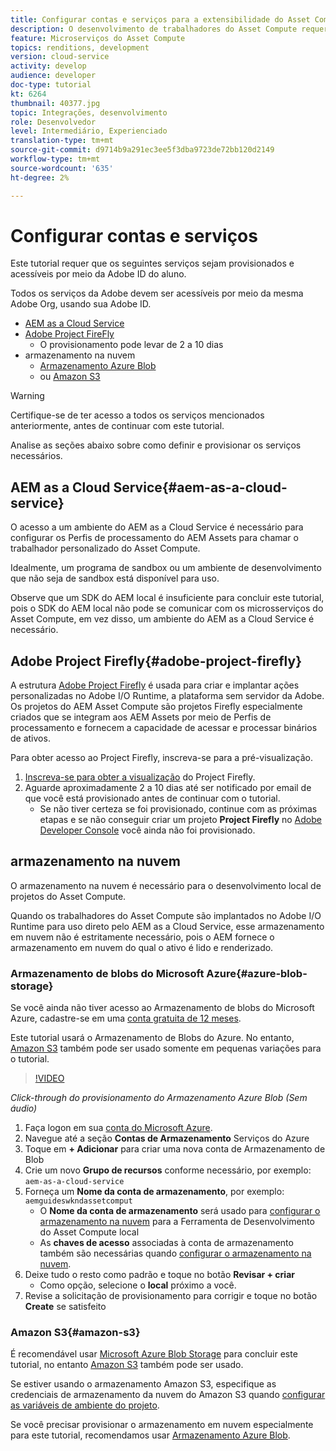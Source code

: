 ```yaml
---
title: Configurar contas e serviços para a extensibilidade do Asset Compute
description: O desenvolvimento de trabalhadores do Asset Compute requer acesso a contas e serviços, incluindo o AEM as a Cloud Service, Adobe Project Firefly e armazenamento em nuvem fornecido pela Microsoft ou Amazon.
feature: Microserviços do Asset Compute
topics: renditions, development
version: cloud-service
activity: develop
audience: developer
doc-type: tutorial
kt: 6264
thumbnail: 40377.jpg
topic: Integrações, desenvolvimento
role: Desenvolvedor
level: Intermediário, Experienciado
translation-type: tm+mt
source-git-commit: d9714b9a291ec3ee5f3dba9723de72bb120d2149
workflow-type: tm+mt
source-wordcount: '635'
ht-degree: 2%

---
```



# Configurar contas e serviços

Este tutorial requer que os seguintes serviços sejam provisionados e acessíveis por meio da Adobe ID do aluno.

Todos os serviços da Adobe devem ser acessíveis por meio da mesma Adobe Org, usando sua Adobe ID.

+ [AEM as a Cloud Service](#aem-as-a-cloud-service)
+ [Adobe Project FireFly](#adobe-project-firefly)
   + O provisionamento pode levar de 2 a 10 dias
+ armazenamento na nuvem
   + [Armazenamento Azure Blob](https://azure.microsoft.com/en-us/services/storage/blobs/)
   + ou [Amazon S3](https://aws.amazon.com/s3/?did=ft_card&amp;trk=ft_card)

>[!WARNING]
>
>Certifique-se de ter acesso a todos os serviços mencionados anteriormente, antes de continuar com este tutorial.
> 
> Analise as seções abaixo sobre como definir e provisionar os serviços necessários.

## AEM as a Cloud Service{#aem-as-a-cloud-service}

O acesso a um ambiente do AEM as a Cloud Service é necessário para configurar os Perfis de processamento do AEM Assets para chamar o trabalhador personalizado do Asset Compute.

Idealmente, um programa de sandbox ou um ambiente de desenvolvimento que não seja de sandbox está disponível para uso.

Observe que um SDK do AEM local é insuficiente para concluir este tutorial, pois o SDK do AEM local não pode se comunicar com os microsserviços do Asset Compute, em vez disso, um ambiente do AEM as a Cloud Service é necessário.

## Adobe Project Firefly{#adobe-project-firefly}

A estrutura [Adobe Project Firefly](https://www.adobe.io/apis/experienceplatform/project-firefly.html) é usada para criar e implantar ações personalizadas no Adobe I/O Runtime, a plataforma sem servidor da Adobe. Os projetos do AEM Asset Compute são projetos Firefly especialmente criados que se integram aos AEM Assets por meio de Perfis de processamento e fornecem a capacidade de acessar e processar binários de ativos.

Para obter acesso ao Project Firefly, inscreva-se para a pré-visualização.

1. [Inscreva-se para obter a visualização](https://adobeio.typeform.com/to/obqgRm) do Project Firefly.
1. Aguarde aproximadamente 2 a 10 dias até ser notificado por email de que você está provisionado antes de continuar com o tutorial.
   + Se não tiver certeza se foi provisionado, continue com as próximas etapas e se não conseguir criar um projeto __Project Firefly__ no [Adobe Developer Console](https://console.adobe.io) você ainda não foi provisionado.

## armazenamento na nuvem

O armazenamento na nuvem é necessário para o desenvolvimento local de projetos do Asset Compute.

Quando os trabalhadores do Asset Compute são implantados no Adobe I/O Runtime para uso direto pelo AEM as a Cloud Service, esse armazenamento em nuvem não é estritamente necessário, pois o AEM fornece o armazenamento em nuvem do qual o ativo é lido e renderizado.

### Armazenamento de blobs do Microsoft Azure{#azure-blob-storage}

Se você ainda não tiver acesso ao Armazenamento de blobs do Microsoft Azure, cadastre-se em uma [conta gratuita de 12 meses](https://azure.microsoft.com/en-us/free/).

Este tutorial usará o Armazenamento de Blobs do Azure. No entanto, [Amazon S3](#amazon-s3) também pode ser usado somente em pequenas variações para o tutorial.

>[!VIDEO](https://video.tv.adobe.com/v/40377/?quality=12&learn=on)

_Click-through do provisionamento do Armazenamento Azure Blob (Sem áudio)_


1. Faça logon em sua [conta do Microsoft Azure](https://azure.microsoft.com/en-us/account/).
1. Navegue até a seção __Contas de Armazenamento__ Serviços do Azure
1. Toque em __+ Adicionar__ para criar uma nova conta de Armazenamento de Blob
1. Crie um novo __Grupo de recursos__ conforme necessário, por exemplo: `aem-as-a-cloud-service`
1. Forneça um __Nome da conta de armazenamento__, por exemplo: `aemguideswkndassetcomput`
   + O __Nome da conta de armazenamento__ será usado para [configurar o armazenamento na nuvem](../develop/environment-variables.md) para a Ferramenta de Desenvolvimento do Asset Compute local
   + As __chaves de acesso__ associadas à conta de armazenamento também são necessárias quando [configurar o armazenamento na nuvem](../develop/environment-variables.md).
1. Deixe tudo o resto como padrão e toque no botão __Revisar + criar__
   + Como opção, selecione o __local__ próximo a você.
1. Revise a solicitação de provisionamento para corrigir e toque no botão __Create__ se satisfeito

### Amazon S3{#amazon-s3}

É recomendável usar [Microsoft Azure Blob Storage](#azure-blob-storage) para concluir este tutorial, no entanto [Amazon S3](https://aws.amazon.com/s3/?did=ft_card&amp;trk=ft_card) também pode ser usado.

Se estiver usando o armazenamento Amazon S3, especifique as credenciais de armazenamento da nuvem do Amazon S3 quando [configurar as variáveis de ambiente do projeto](../develop/environment-variables.md#amazon-s3).

Se você precisar provisionar o armazenamento em nuvem especialmente para este tutorial, recomendamos usar [Armazenamento Azure Blob](#azure-blob-storage).
